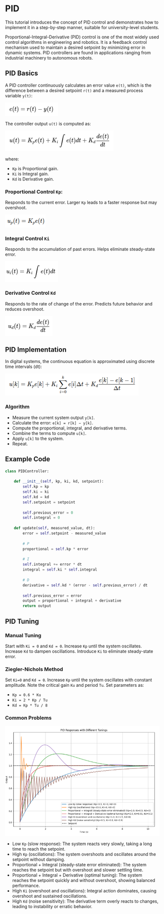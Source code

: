 # PID

This tutorial introduces the concept of PID control and demonstrates how to implement it in a step-by-step manner, suitable for university-level students.

Proportional-Integral-Derivative (PID) control is one of the most widely used control algorithms in engineering and robotics. It is a feedback control mechanism used to maintain a desired setpoint by minimizing error in dynamic systems. PID controllers are found in applications ranging from industrial machinery to autonomous robots.


## PID Basics

A PID controller continuously calculates an error value `e(t)`, which is the difference between a desired setpoint `r(t)` and a measured process variable `y(t)`:

<p><img src="../images/pid_e_equation.png" alt="error equation"/></p>

The controller output `u(t)` is computed as:

<p><img src="../images/pid_pid_equation.png" alt="pid equation"/></p>

where:
 - `Kp` is Proportional gain.
 - `Ki` is Integral gain.
 - `Kd` is Derivative gain.

### Proportional Control `Kp`:

Responds to the current error.
Larger `Kp` leads to a faster response but may overshoot.

<p><img src="../images/pid_p_equation.png" alt="p equation"/></p>

### Integral Control `Ki`

Responds to the accumulation of past errors.
Helps eliminate steady-state error.

<p><img src="../images/pid_i_equation.png" alt="i equation"/></p>

### Derivative Control `Kd`

Responds to the rate of change of the error.
Predicts future behavior and reduces overshoot.

<p><img src="../images/pid_d_equation.png" alt="d equation"/></p>

## PID Implementation

In digital systems, the continuous equation is approximated using discrete time intervals (dt):

<p><img src="../images/pid_psd_equation.png" alt="psd equation"/></p>

### Algorithm

 - Measure the current system output `y[k]`.
 - Calculate the error: `e[k] = r[k] − y[k]`.
 - Compute the proportional, integral, and derivative terms.
 - Combine the terms to compute `u[k]`.
 - Apply `u[k]` to the system.
 - Repeat.

## Example Code

```python
class PIDController:

    def __init__(self, kp, ki, kd, setpoint):
        self.kp = kp 
        self.ki = ki  
        self.kd = kd 
        self.setpoint = setpoint

        self.previous_error = 0
        self.integral = 0

    def update(self, measured_value, dt):
        error = self.setpoint - measured_value
        
        # P
        proportional = self.kp * error
        
        # I
        self.integral += error * dt
        integral = self.ki * self.integral
        
        # D
        derivative = self.kd * (error - self.previous_error) / dt
        
        self.previous_error = error
        output = proportional + integral + derivative
        return output
```

## PID Tuning

### Manual Tuning

Start with `Ki = 0` and `Kd = 0`.
Increase `Kp` until the system oscillates.
Increase `Kd` to dampen oscillations.
Introduce `Ki` to eliminate steady-state error.

### Ziegler-Nichols Method

Set `Ki=0` and `Kd = 0`.
Increase `Kp` until the system oscillates with constant amplitude.
Note the critical gain `Ku` and period `Tu`.
Set parameters as:
 - `Kp = 0.6 * Ku`
 - `Ki = 2 * Kp / Tu`
 - `Kd = Kp * Tu / 8`

### Common Problems

<p><img src="../images/pid_plot.png" alt="psd equation"/></p>

 - Low `Kp` (slow response): The system reacts very slowly, taking a long time to reach the setpoint.
 - High `Kp` (oscillations): The system overshoots and oscillates around the setpoint without damping.
 - Proportional + Integral (steady-state error eliminated): The system reaches the setpoint but with overshoot and slower settling time.
 - Proportional + Integral + Derivative (optimal tuning): The system reaches the setpoint quickly and without overshoot, showing balanced performance.
 - High `Ki` (overshoot and oscillations): Integral action dominates, causing overshoot and sustained oscillations.
 - High `Kd` (noise sensitivity): The derivative term overly reacts to changes, leading to instability or erratic behavior.

